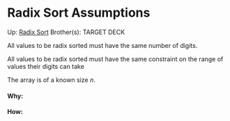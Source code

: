 # Radix Sort Assumptions

Up: [Radix Sort](radix_sort)
Brother(s):
TARGET DECK

All values to be radix sorted must have the same number of digits.

All values to be radix sorted must have the same constraint on the range of values their digits can take

The array is of a known size $n$.



































#### Why:
#### How:









